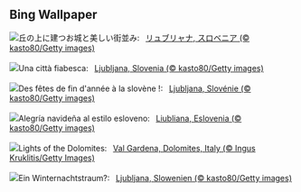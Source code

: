 ## Bing Wallpaper
![](https://www.bing.com/th?id=OHR.LjubljanaLights_JA-JP9081354484_UHD.jpg&w=1000)丘の上に建つお城と美しい街並み:&nbsp;&ensp;[リュブリャナ, スロベニア (© kasto80/Getty images)](https://www.bing.com/th?id=OHR.LjubljanaLights_JA-JP9081354484_UHD.jpg)
<br><br/>
![](https://www.bing.com/th?id=OHR.LjubljanaLights_IT-IT1809782695_UHD.jpg&w=1000)Una città fiabesca:&nbsp;&ensp;[Ljubljana, Slovenia (© kasto80/Getty images)](https://www.bing.com/th?id=OHR.LjubljanaLights_IT-IT1809782695_UHD.jpg)
<br><br/>
![](https://www.bing.com/th?id=OHR.LjubljanaLights_FR-FR3780217998_UHD.jpg&w=1000)Des fêtes de fin d'année à la slovène !:&nbsp;&ensp;[Ljubljana, Slovénie (© kasto80/Getty images)](https://www.bing.com/th?id=OHR.LjubljanaLights_FR-FR3780217998_UHD.jpg)
<br><br/>
![](https://www.bing.com/th?id=OHR.LjubljanaLights_ES-ES3058445591_UHD.jpg&w=1000)Alegría navideña al estilo esloveno:&nbsp;&ensp;[Liubliana, Eslovenia (© kasto80/Getty images)](https://www.bing.com/th?id=OHR.LjubljanaLights_ES-ES3058445591_UHD.jpg)
<br><br/>
![](https://www.bing.com/th?id=OHR.ValGardenaItaly_EN-GB6400488712_UHD.jpg&w=1000)Lights of the Dolomites:&nbsp;&ensp;[Val Gardena, Dolomites, Italy (© Ingus Kruklitis/Getty Images)](https://www.bing.com/th?id=OHR.ValGardenaItaly_EN-GB6400488712_UHD.jpg)
<br><br/>
![](https://www.bing.com/th?id=OHR.LjubljanaLights_DE-DE1296563106_UHD.jpg&w=1000)Ein Winternachtstraum?:&nbsp;&ensp;[Ljubljana, Slowenien (© kasto80/Getty images)](https://www.bing.com/th?id=OHR.LjubljanaLights_DE-DE1296563106_UHD.jpg)
<br><br/>
